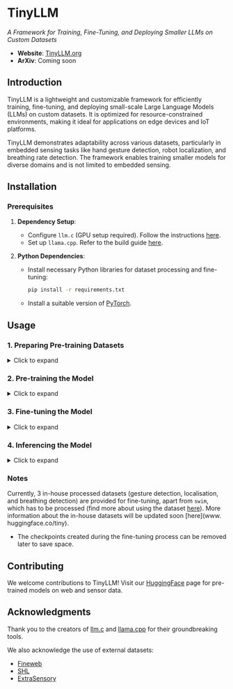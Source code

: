 # TinyLLM  
*A Framework for Training, Fine-Tuning, and Deploying Smaller LLMs on Custom Datasets*

- **Website**: [TinyLLM.org](https://tinyllm.org/)  
- **ArXiv**: Coming soon  



## Introduction  
TinyLLM is a lightweight and customizable framework for efficiently training, fine-tuning, and deploying small-scale Large Language Models (LLMs) on custom datasets. It is optimized for resource-constrained environments, making it ideal for applications on edge devices and IoT platforms.

TinyLLM demonstrates adaptability across various datasets, particularly in embedded sensing tasks like hand gesture detection, robot localization, and breathing rate detection. The framework enables training smaller models for diverse domains and is not limited to embedded sensing.



## Installation  

### Prerequisites  
1. **Dependency Setup**:  
   - Configure `llm.c` (GPU setup required). Follow the instructions [here](https://github.com/karpathy/llm.c/discussions/481).  
   - Set up `llama.cpp`. Refer to the build guide [here](https://github.com/VIS-WA/llama.cpp/blob/master/docs/build.md).  

2. **Python Dependencies**:  
   - Install necessary Python libraries for dataset processing and fine-tuning:  
     ```bash
     pip install -r requirements.txt
     ```
   - Install a suitable version of [PyTorch](https://pytorch.org/get-started/locally/).  



## Usage  

### 1. Preparing Pre-training Datasets  
<details>
<summary>Click to expand</summary>

1. Navigate to the datasets folder:  
   ```bash
   cd Datasets/
   ```

2. Tokenize datasets using `encode.py`:  
   - Supports user-provided custom datasets (in CSV format) or datasets hosted on HuggingFace.  
   - By default, the script processes the Fineweb dataset (10 billion tokens variant, auto-downloaded) and the SHL IoT sensor dataset.  
   - Follow the instructions [here](https://github.com/weiserlab/TinyLLM/tree/main/Datasets/SHL) to download the SHL dataset.  
   - Update the `datasets_to_tokenize` parameter in `encode.py` for custom datasets.  
     ```bash
     python encode.py
     ```

3. Rename tokenized datasets for clarity (e.g., `Fineweb`, `SHL`).

4. Split datasets using `split.py`:  
   ```bash
   python split.py -d1 0.3 -d2 0.7 -o ./pretraining_data
   ```
   - Default parameters produce a dataset with 9 billion tokens and a Training:Validation split of 98:2 with 100MB shards.  
   - Adjust parameters or shard size if faced with memory constraints.  

</details>



### 2. Pre-training the Model  

<details>
<summary>Click to expand</summary>
   
1. Navigate to the `llm.c` folder:  
   ```bash
   cd ../llm.c/
   ```

2. Begin pre-training with:  
   ```bash
   ./train_gpt2cu \
       -i "Datasets/pretraining_data/train*.bin" \
       -j "Datasets/pretraining_data/val*.bin" \
       -o "custom_model" \
       -e "d6" \
       -b 64 -t 1024 \
       -d 524288 \
       -r 1 \
       -z 1 \
       -c 0.1 \
       -l 0.0006 \
       -q 0.0 \
       -u 700 \
       -n 10000 \
       -v 250 -s 20000 \
       -h 1
   ```

3. Key Flags:  
   - `-e`: Model depth (e.g., `d6`, `d12`).  
   - `-o`: Output directory for the trained model.  
   - `-y 1`: Resume from the last checkpoint.  
   - Use `-x` for multiple epochs.  
   - Full list of flags and descriptions is [here](https://github.com/karpathy/llm.c/blob/master/train_gpt2.cu#L1369).  

4. Export the model in HuggingFace-compatible format:  
   ```bash
   lf=$(ls custom_model/model_0*.bin | sort -V | tail -n 1) 
   python dev/eval/export_hf.py -i "$lf" -o "custom_model_hf"
   ```
</details>



### 3. Fine-tuning the Model

<details>
<summary>Click to expand</summary>

1. Navigate to the `Fine-tune` folder:  
   ```bash
   cd ../Fine-tune/
   ```

2. Set parameters in the respective model's parameter file (e.g., `p-gpt.txt`).  

3. Run the fine-tuning script:  
   ```bash
   python master.py \
       -d "breathe" \
       -m "../llm.c/custom_model_hf" \
       -n "gpt2" \
       -p "p-gpt.txt" | tee ft_output.log
   ```
   - `-d`: Dataset name (e.g., `breathe`, `gesture`).  
   - `-m`: Path to the pre-trained model.  
   - `-n`: Model name (`gpt2`, `llama`, `phi`).  

4. Results:  
   - Training and evaluation loss plots are saved in `results/{model}/{dataset}/loss.pdf`. To view in the terminal,
      ```bash
         cat "results/GPT 2/breathe-0/loss.txt"  
      ```
   - Testing data can be viewed directly or processed for analysis.  

</details>



### 4. Inferencing the Model  

<details>
<summary>Click to expand</summary>

1. Use HuggingFace's transformers library for inference:  
   ```python
   from transformers import pipeline
   import torch
   
   path = "./TinyLLM/Fine-tune/results/GPT 2/breathe-0/"
   generator = pipeline("text-generation", model=path, max_new_tokens=30, repetition_penalty=1.3, device_map="auto")
   prompt = "Your input text here"
   print(generator(prompt)[0]['generated_text'])
   ```

2. Convert the model to GGUF format for embedded devices:  
   ```bash
   cd ../llama.cpp/
   python convert_hf_to_gguf.py "../Fine-tune/results/GPT 2/breathe-0/" --outfile "../Fine-tune/results/GPT 2/breathe-0/model.gguf"
   ```

3. Use the model with llama.cpp:  
   ```bash
   ./llama-cli -m "../Fine-tune/results/GPT 2/breathe-0/model.gguf" -n 10 -p "Your input prompt"
   ```

4. Optionally, quantize the model for optimized inference ([details](https://github.com/ggerganov/llama.cpp/blob/master/examples/quantize/README.md)).  

</details>


### Notes
Currently, 3 in-house processed datasets (gesture detection, localisation, and breathing detection) are provided for fine-tuning, apart from `swim`, which has to be processed (find more about using the dataset [here](https://github.com/weiserlab/TinyLLM/blob/main/Datasets/swim/process.ipynb)). More information about the in-house datasets will be updated soon [here](www. huggingface.co/tiny).
- The checkpoints created during the fine-tuning process can be removed later to save space.

## Contributing  
We welcome contributions to TinyLLM! Visit our [HuggingFace](https://huggingface.co/TinyLLM) page for pre-trained models on web and sensor data.  



## Acknowledgments  
Thank you to the creators of [llm.c](https://github.com/karpathy/llm.c) and [llama.cpp](https://github.com/ggerganov/llama.cpp) for their groundbreaking tools.  

We also acknowledge the use of external datasets:  
- [Fineweb](https://huggingface.co/datasets/HuggingFaceFW/fineweb)  
- [SHL](https://www.shl-dataset.org/)  
- [ExtraSensory](http://extrasensory.ucsd.edu/)  
